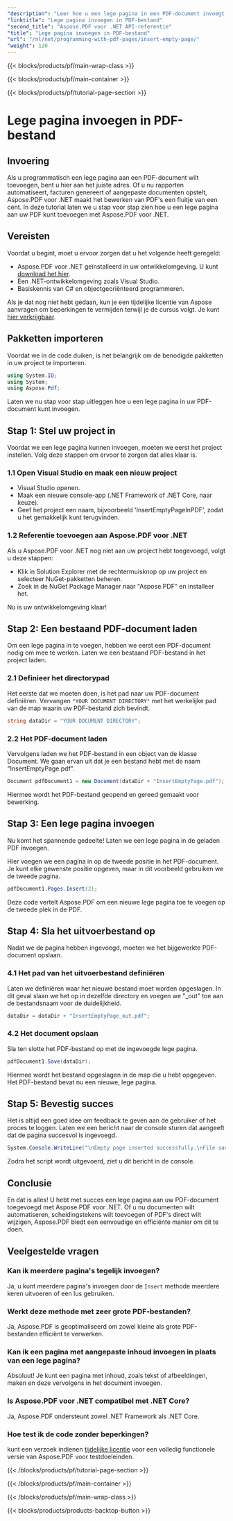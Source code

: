 ```yaml
---
"description": "Leer hoe u een lege pagina in een PDF-document invoegt met Aspose.PDF voor .NET. Stapsgewijze tutorial met codevoorbeelden voor naadloze PDF-bewerking."
"linktitle": "Lege pagina invoegen in PDF-bestand"
"second_title": "Aspose.PDF voor .NET API-referentie"
"title": "Lege pagina invoegen in PDF-bestand"
"url": "/nl/net/programming-with-pdf-pages/insert-empty-page/"
"weight": 120
---
```


{{< blocks/products/pf/main-wrap-class >}}

{{< blocks/products/pf/main-container >}}

{{< blocks/products/pf/tutorial-page-section >}}

# Lege pagina invoegen in PDF-bestand

## Invoering

Als u programmatisch een lege pagina aan een PDF-document wilt toevoegen, bent u hier aan het juiste adres. Of u nu rapporten automatiseert, facturen genereert of aangepaste documenten opstelt, Aspose.PDF voor .NET maakt het bewerken van PDF's een fluitje van een cent. In deze tutorial laten we u stap voor stap zien hoe u een lege pagina aan uw PDF kunt toevoegen met Aspose.PDF voor .NET.

## Vereisten

Voordat u begint, moet u ervoor zorgen dat u het volgende heeft geregeld:

- Aspose.PDF voor .NET geïnstalleerd in uw ontwikkelomgeving. U kunt [download het hier](https://releases.aspose.com/pdf/net/).
- Een .NET-ontwikkelomgeving zoals Visual Studio.
- Basiskennis van C# en objectgeoriënteerd programmeren.

Als je dat nog niet hebt gedaan, kun je een tijdelijke licentie van Aspose aanvragen om beperkingen te vermijden terwijl je de cursus volgt. Je kunt [hier verkrijgbaar](https://purchase.aspose.com/temporary-license/).

## Pakketten importeren

Voordat we in de code duiken, is het belangrijk om de benodigde pakketten in uw project te importeren.

```csharp
using System.IO;
using System;
using Aspose.Pdf;
```

Laten we nu stap voor stap uitleggen hoe u een lege pagina in uw PDF-document kunt invoegen.

## Stap 1: Stel uw project in

Voordat we een lege pagina kunnen invoegen, moeten we eerst het project instellen. Volg deze stappen om ervoor te zorgen dat alles klaar is.

### 1.1 Open Visual Studio en maak een nieuw project
- Visual Studio openen.
- Maak een nieuwe console-app (.NET Framework of .NET Core, naar keuze).
- Geef het project een naam, bijvoorbeeld 'InsertEmptyPageInPDF', zodat u het gemakkelijk kunt terugvinden.

### 1.2 Referentie toevoegen aan Aspose.PDF voor .NET
Als u Aspose.PDF voor .NET nog niet aan uw project hebt toegevoegd, volgt u deze stappen:
- Klik in Solution Explorer met de rechtermuisknop op uw project en selecteer NuGet-pakketten beheren.
- Zoek in de NuGet Package Manager naar "Aspose.PDF" en installeer het.

Nu is uw ontwikkelomgeving klaar!

## Stap 2: Een bestaand PDF-document laden

Om een lege pagina in te voegen, hebben we eerst een PDF-document nodig om mee te werken. Laten we een bestaand PDF-bestand in het project laden.

### 2.1 Definieer het directorypad

Het eerste dat we moeten doen, is het pad naar uw PDF-document definiëren. Vervangen `"YOUR DOCUMENT DIRECTORY"` met het werkelijke pad van de map waarin uw PDF-bestand zich bevindt.

```csharp
string dataDir = "YOUR DOCUMENT DIRECTORY";
```

### 2.2 Het PDF-document laden

Vervolgens laden we het PDF-bestand in een object van de klasse Document. We gaan ervan uit dat je een bestand hebt met de naam "InsertEmptyPage.pdf".

```csharp
Document pdfDocument1 = new Document(dataDir + "InsertEmptyPage.pdf");
```

Hiermee wordt het PDF-bestand geopend en gereed gemaakt voor bewerking.

## Stap 3: Een lege pagina invoegen

Nu komt het spannende gedeelte! Laten we een lege pagina in de geladen PDF invoegen.

Hier voegen we een pagina in op de tweede positie in het PDF-document. Je kunt elke gewenste positie opgeven, maar in dit voorbeeld gebruiken we de tweede pagina.

```csharp
pdfDocument1.Pages.Insert(2);
```

Deze code vertelt Aspose.PDF om een nieuwe lege pagina toe te voegen op de tweede plek in de PDF.

## Stap 4: Sla het uitvoerbestand op

Nadat we de pagina hebben ingevoegd, moeten we het bijgewerkte PDF-document opslaan.

### 4.1 Het pad van het uitvoerbestand definiëren

Laten we definiëren waar het nieuwe bestand moet worden opgeslagen. In dit geval slaan we het op in dezelfde directory en voegen we "_out" toe aan de bestandsnaam voor de duidelijkheid.

```csharp
dataDir = dataDir + "InsertEmptyPage_out.pdf";
```

### 4.2 Het document opslaan

Sla ten slotte het PDF-bestand op met de ingevoegde lege pagina.

```csharp
pdfDocument1.Save(dataDir);
```

Hiermee wordt het bestand opgeslagen in de map die u hebt opgegeven. Het PDF-bestand bevat nu een nieuwe, lege pagina.

## Stap 5: Bevestig succes

Het is altijd een goed idee om feedback te geven aan de gebruiker of het proces te loggen. Laten we een bericht naar de console sturen dat aangeeft dat de pagina succesvol is ingevoegd.

```csharp
System.Console.WriteLine("\nEmpty page inserted successfully.\nFile saved at " + dataDir);
```

Zodra het script wordt uitgevoerd, ziet u dit bericht in de console.

## Conclusie

En dat is alles! U hebt met succes een lege pagina aan uw PDF-document toegevoegd met Aspose.PDF voor .NET. Of u nu documenten wilt automatiseren, scheidingstekens wilt toevoegen of PDF's direct wilt wijzigen, Aspose.PDF biedt een eenvoudige en efficiënte manier om dit te doen.


## Veelgestelde vragen

### Kan ik meerdere pagina's tegelijk invoegen?
Ja, u kunt meerdere pagina's invoegen door de `Insert` methode meerdere keren uitvoeren of een lus gebruiken.

### Werkt deze methode met zeer grote PDF-bestanden?
Ja, Aspose.PDF is geoptimaliseerd om zowel kleine als grote PDF-bestanden efficiënt te verwerken.

### Kan ik een pagina met aangepaste inhoud invoegen in plaats van een lege pagina?
Absoluut! Je kunt een pagina met inhoud, zoals tekst of afbeeldingen, maken en deze vervolgens in het document invoegen.

### Is Aspose.PDF voor .NET compatibel met .NET Core?
Ja, Aspose.PDF ondersteunt zowel .NET Framework als .NET Core.

### Hoe test ik de code zonder beperkingen?
kunt een verzoek indienen [tijdelijke licentie](https://purchase.aspose.com/temporary-license/) voor een volledig functionele versie van Aspose.PDF voor testdoeleinden.

{{< /blocks/products/pf/tutorial-page-section >}}

{{< /blocks/products/pf/main-container >}}

{{< /blocks/products/pf/main-wrap-class >}}

{{< blocks/products/products-backtop-button >}}